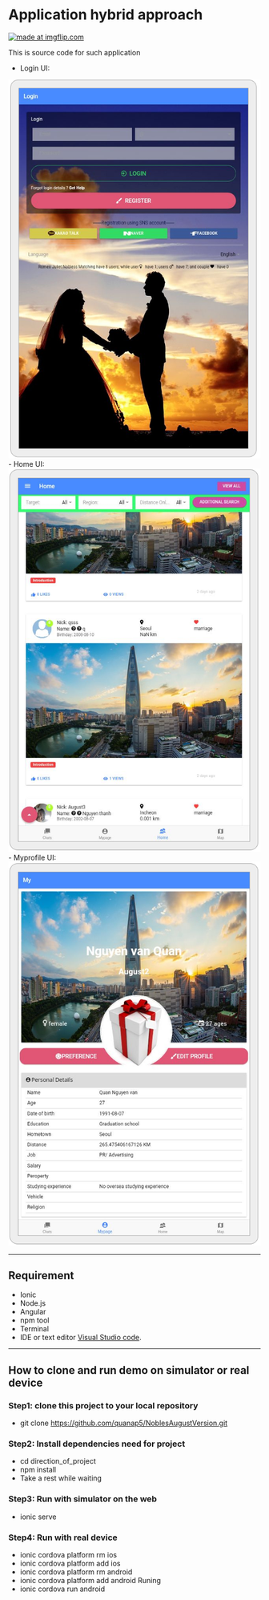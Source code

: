 # Application hybrid approach

<a href="https://imgflip.com/gif/2gde9r"><img src="https://i.imgflip.com/2gde9r.gif" title="made at imgflip.com"/></a>

This is source code for such application

- Login UI:
<img src="https://github.com/quanap5/NoblesAugustVersion/blob/master/demo/demo_login.PNG">
- Home UI:
<img src="https://github.com/quanap5/NoblesAugustVersion/blob/master/demo/demo_home.PNG">
- Myprofile UI:
<img src="https://github.com/quanap5/NoblesAugustVersion/blob/master/demo/demo_my.PNG">


----
## Requirement

- Ionic
- Node.js
- Angular
- npm tool
- Terminal
- IDE or text editor [Visual Studio code](https://code.visualstudio.com).

----
## How to clone and run demo on simulator or real device

### Step1: clone this project to your local repository
- git clone https://github.com/quanap5/NoblesAugustVersion.git

### Step2: Install dependencies need for project
- cd direction_of_project
- npm install
- Take a rest while waiting

### Step3: Run with simulator on the web
- ionic serve

### Step4: Run with real device
- ionic cordova platform rm ios
- ionic cordova platform add ios
- ionic cordova platform rm android
- ionic cordova platform add android
Runing
- ionic cordova run android


